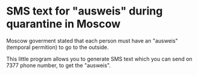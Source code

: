 # SMS text for "ausweis" during quarantine in Moscow

Moscow goverment stated that each person must have an "ausweis" (temporal
permition) to go to the outside.

This little program allows you to generate SMS text which you can send on 7377
phone number, to get the "ausweis".
